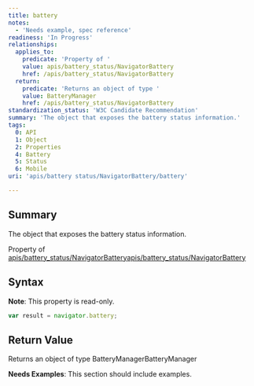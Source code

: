 ```yaml
---
title: battery
notes:
  - 'Needs example, spec reference'
readiness: 'In Progress'
relationships:
  applies_to:
    predicate: 'Property of '
    value: apis/battery_status/NavigatorBattery
    href: /apis/battery_status/NavigatorBattery
  return:
    predicate: 'Returns an object of type '
    value: BatteryManager
    href: /apis/battery_status/NavigatorBattery
standardization_status: 'W3C Candidate Recommendation'
summary: 'The object that exposes the battery status information.'
tags:
  0: API
  1: Object
  2: Properties
  4: Battery
  5: Status
  6: Mobile
uri: 'apis/battery status/NavigatorBattery/battery'

---
```

## Summary

The object that exposes the battery status information.

Property of [apis/battery\_status/NavigatorBattery](/apis/battery_status/NavigatorBattery)[apis/battery\_status/NavigatorBattery](/apis/battery_status/NavigatorBattery)

## Syntax

**Note**: This property is read-only.

``` js
var result = navigator.battery;
```

## Return Value

Returns an object of type BatteryManagerBatteryManager

**Needs Examples**: This section should include examples.


